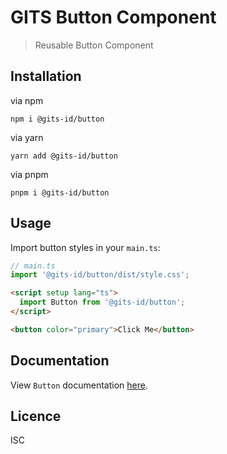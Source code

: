 # GITS Button Component

> Reusable Button Component

## Installation

via npm

```
npm i @gits-id/button
```

via yarn

```
yarn add @gits-id/button
```

via pnpm

```
pnpm i @gits-id/button
```

## Usage

Import button styles in your `main.ts`:

```js
// main.ts
import '@gits-id/button/dist/style.css';
```

```html
<script setup lang="ts">
  import Button from '@gits-id/button';
</script>

<button color="primary">Click Me</button>
```

## Documentation

View `Button` documentation [here](https://gits-ui.web.app/?path=/story/components-button--default).

## Licence

ISC
